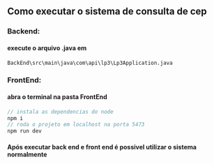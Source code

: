 ## Como executar o sistema de consulta de cep

### Backend: 
#### execute o arquivo .java em 
```
BackEnd\src\main\java\com\api\lp3\Lp3Application.java
```

### FrontEnd:
#### abra o terminal  na pasta  FrontEnd
``` typescript
// instala as dependencias do node 
npm i  
// roda o projeto em localhost na porta 5473
npm run dev 
```

#### Após executar back end e front end é possivel utilizar o sistema normalmente